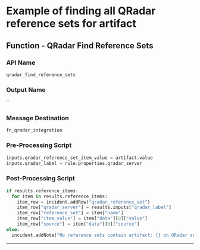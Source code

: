 <!--
    DO NOT MANUALLY EDIT THIS FILE
    THIS FILE IS AUTOMATICALLY GENERATED WITH resilient-sdk codegen
    Generated with resilient-sdk v49.0.4423
-->

# Example of finding all QRadar reference sets for artifact

## Function - QRadar Find Reference Sets

### API Name
`qradar_find_reference_sets`

### Output Name
``

### Message Destination
`fn_qradar_integration`

### Pre-Processing Script
```python
inputs.qradar_reference_set_item_value = artifact.value
inputs.qradar_label = rule.properties.qradar_server
```

### Post-Processing Script
```python
if results.reference_items:
  for item in results.reference_items:
    item_row = incident.addRow("qradar_reference_set")
    item_row["qradar_server"] = results.inputs["qradar_label"]
    item_row["reference_set"] = item["name"]
    item_row["item_value"] = item["data"][0]["value"]
    item_row["source"] = item["data"][0]["source"]
else:
  incident.addNote("No reference sets contain artifact: {} on QRadar server: {}".format(artifact.value, results.inputs["qradar_label"]))
```

---

